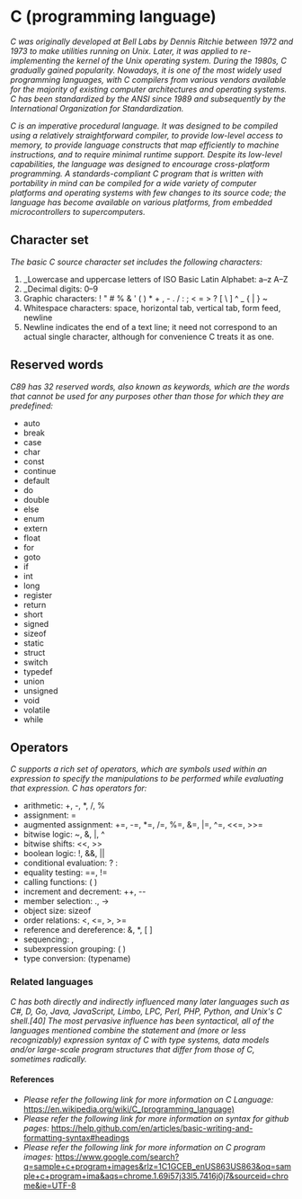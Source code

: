 # C (programming language)

_C was originally developed at Bell Labs by Dennis Ritchie between 1972 and 1973 to make utilities running on Unix. Later, it was applied to re-implementing the kernel of the Unix operating system. During the 1980s, C gradually gained popularity. Nowadays, it is one of the most widely used programming languages, with C compilers from various vendors available for the majority of existing computer architectures and operating systems. C has been standardized by the ANSI since 1989  and subsequently by the International Organization for Standardization._

_C is an imperative procedural language. It was designed to be compiled using a relatively straightforward compiler, to provide low-level access to memory, to provide language constructs that map efficiently to machine instructions, and to require minimal runtime support. Despite its low-level capabilities, the language was designed to encourage cross-platform programming. A standards-compliant C program that is written with portability in mind can be compiled for a wide variety of computer platforms and operating systems with few changes to its source code; the language has become available on various platforms, from embedded microcontrollers to supercomputers._ 


## Character set 

_The basic C source character set includes the following characters:_

1. _Lowercase and uppercase letters of ISO Basic Latin Alphabet: a–z A–Z
1. _Decimal digits: 0–9
1. Graphic characters: ! " # % & ' ( ) * + , - . / : ; < = > ? [ \ ] ^ _ { | } ~
1. Whitespace characters: space, horizontal tab, vertical tab, form feed, newline
1. Newline indicates the end of a text line; it need not correspond to an actual single character, although for convenience C treats it as one.


## Reserved words

_C89 has 32 reserved words, also known as keywords, which are the words that cannot be used for any purposes other than those for which they are predefined:_

* auto
* break
* case
* char
* const
* continue
* default
* do
* double
* else
* enum
* extern
* float
* for
* goto
* if
* int
* long
* register
* return
* short
* signed
* sizeof
* static
* struct
* switch
* typedef
* union
* unsigned
* void
* volatile
* while 

## Operators

_C supports a rich set of operators, which are symbols used within an expression to specify the manipulations to be performed while evaluating that expression. C has operators for:_

* arithmetic: +, -, *, /, %
* assignment: =
* augmented assignment: +=, -=, *=, /=, %=, &=, |=, ^=, <<=, >>=
* bitwise logic: ~, &, |, ^
* bitwise shifts: <<, >>
* boolean logic: !, &&, ||
* conditional evaluation: ? :
* equality testing: ==, !=
* calling functions: ( )
* increment and decrement: ++, --
* member selection: ., ->
* object size: sizeof
* order relations: <, <=, >, >=
* reference and dereference: &, *, [ ]
* sequencing: ,
* subexpression grouping: ( )
* type conversion: (typename) 

### Related languages

_C has both directly and indirectly influenced many later languages such as C#, D, Go, Java, JavaScript, Limbo, LPC, Perl, PHP, Python, and Unix's C shell.[40] The most pervasive influence has been syntactical, all of the languages mentioned combine the statement and (more or less recognizably) expression syntax of C with type systems, data models and/or large-scale program structures that differ from those of C, sometimes radically._

#### References

* _Please refer the following link for more information on C Language:_
https://en.wikipedia.org/wiki/C_(programming_language) 
* _Please refer the following link for more information on syntax for github pages:_
https://help.github.com/en/articles/basic-writing-and-formatting-syntax#headings
* _Please refer the following link for more information on C program images:_
https://www.google.com/search?q=sample+c+program+images&rlz=1C1GCEB_enUS863US863&oq=sample+c+program+ima&aqs=chrome.1.69i57j33l5.7416j0j7&sourceid=chrome&ie=UTF-8
